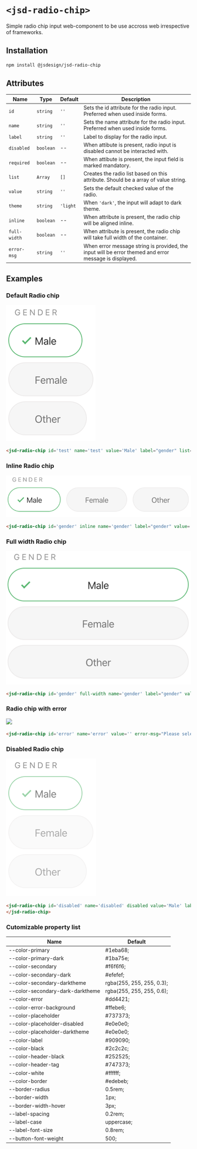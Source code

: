 # `<jsd-radio-chip>` 

Simple radio chip input web-component to be use accross web irrespective of frameworks.

## Installation

```sh
npm install @jsdesign/jsd-radio-chip
```

## Attributes

| Name | Type | Default | Description
| ---- | ---- | ------- | -----------
| `id` | `string` | `''` | Sets the id attribute for the radio input. Preferred when used inside forms.
| `name` | `string` | `''` | Sets the name attribute for the radio input. Preferred when used inside forms.
| `label` | `string` | `''` | Label to display for the radio input.
| `disabled` | `boolean` | -- | When attibute is present, radio input is disabled cannot be interacted with.
| `required` | `boolean` | -- | When attibute is present, the input field is marked mandatory.
| `list` | `Array` | `[]` | Creates the radio list based on this attribute. Should be a array of value string.
| `value` | `string` | `''` | Sets the default checked value of the radio.
| `theme` | `string` | `'light` | When `'dark'`, the input will adapt to dark theme.
| `inline` | `boolean` | -- | When attribute is present, the radio chip will be aligned inline.
| `full-width` | `boolean` | -- | When attribute is present, the  radio chip will take full width of the container.
| `error-msg` | `string` | `''` | When error message string is provided, the input will be error themed and error message is displayed.


## Examples

### Default Radio chip

![](images/radio-chip.png)

```html 
<jsd-radio-chip id='test' name='test' value='Male' label="gender" list='["Male", "Female", "Other"]' onchange='test(event)'></jsd-radio-chip>
```

### Inline Radio chip

![](images/radio-chip-inline.png)

```html 
<jsd-radio-chip id='gender' inline name='gender' label="gender" value='Male' list='["Male", "Female", "Other"]'></jsd-radio-chip>
```

### Full width Radio chip

![](images/radio-chip-full-width.png)

```html 
<jsd-radio-chip id='gender' full-width name='gender' label="gender" value='Male' list='["Male", "Female", "Other"]'></jsd-radio-chip>
```

### Radio chip with error

![](images/radio-chip-error.png)

```html 
<jsd-radio-chip id='error' name='error' value='' error-msg="Please select your gender" label="gender" list='["Male", "Female", "Other"]'></jsd-radio-chip>
```

### Disabled Radio chip

![](images/radio-chip-disabled.png)

```html 
<jsd-radio-chip id='disabled' name='disabled' disabled value='Male' label="gender" list='["Male", "Female", "Other"]'>
</jsd-radio-chip>
```

### Cutomizable property list

| Name | Default
| ---- | ---- 
|--color-primary | #1eba68;
|--color-primary-dark | #1ba75e;
|--color-secondary | #f6f6f6;
|--color-secondary-dark | #efefef;
|--color-secondary-darktheme | rgba(255, 255, 255, 0.3);
|--color-secondary-dark-darktheme | rgba(255, 255, 255, 0.6);
|--color-error | #dd4421;
|--color-error-background | #ffebe6;
|--color-placeholder | #737373;
|--color-placeholder-disabled | #e0e0e0;
|--color-placeholder-darktheme | #e0e0e0;
|--color-label | #909090;
|--color-black | #2c2c2c;
|--color-header-black | #252525;
|--color-header-tag | #747373;
|--color-white | #ffffff;
|--color-border | #edebeb;
|--border-radius | 0.5rem;
|--border-width | 1px;
|--border-width-hover | 3px;
|--label-spacing | 0.2rem;
|--label-case | uppercase;
|--label-font-size | 0.8rem;
|--button-font-weight | 500;
